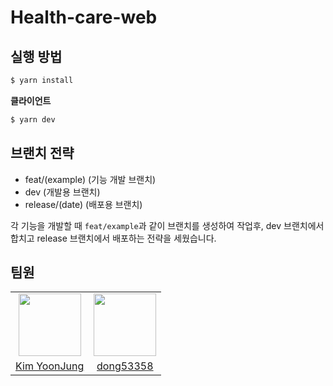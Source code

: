 # Health-care-web

## 실행 방법

```bash
$ yarn install
```

**클라이언트**

```bash
$ yarn dev
```

## 브랜치 전략

- feat/(example) (기능 개발 브랜치)
- dev (개발용 브랜치)
- release/(date) (배포용 브랜치)

각 기능을 개발할 때 `feat/example`과 같이 브랜치를 생성하여 작업후, dev 브랜치에서 합치고 release 브랜치에서 배포하는 전략을 세웠습니다.

## 팀원
<table>
  <tr>
    <td align="center">
      <img src="https://github.com/junior-fe-team/health-care/assets/82385282/a5fdb7bc-c8ef-4abf-bc15-30e71901b50b" width="100px;" alt=""/>
    </td>
    <td align="center">
      <img src="https://github.com/junior-fe-team/health-care/assets/82385282/967c6b4a-6078-4dc2-8f37-c9cd9bd99f41" width="100px;" alt=""/>
    </td>  
  </tr>
  <tr>    
    <td align="center">
      <a href="https://github.com/codekyz">
        <div>Kim YoonJung</div>
      </a>
    </td>
    <td align="center">
      <a href="https://github.com/dong53358">
        <div>dong53358</div>
      </a>
    </td>
  </tr>
</table>
